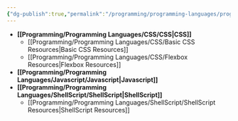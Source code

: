 ```yaml
---
{"dg-publish":true,"permalink":"/programming/programming-languages/programming-languages/"}
---
```



- **[[Programming/Programming Languages/CSS/CSS\|CSS]]**
	- [[Programming/Programming Languages/CSS/Basic CSS Resources\|Basic CSS Resources]]
	- [[Programming/Programming Languages/CSS/Flexbox Resources\|Flexbox Resources]]
- **[[Programming/Programming Languages/Javascript/Javascript\|Javascript]]**
- **[[Programming/Programming Languages/ShellScript/ShellScript\|ShellScript]]**
	- [[Programming/Programming Languages/ShellScript/ShellScript Resources\|ShellScript Resources]]


